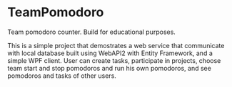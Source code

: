# TeamPomodoro
Team pomodoro counter. Build for educational purposes.


This is a simple project that demostrates a web service that communicate with local database built using WebAPI2 with Entity Framework, and a simple WPF client.
User can create tasks, participate in projects, choose team start and stop pomodoros and run his own pomodoros, and see pomodoros and tasks of other users.
